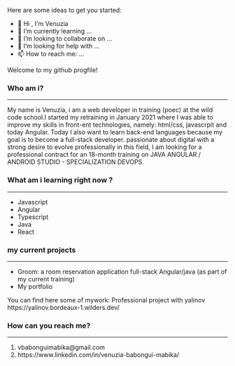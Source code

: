 

Here are some ideas to get you started:

- 👋 Hi , I'm Venuzia
- 🌱 I’m currently learning ...
- 👯 I’m looking to collaborate on ...
- 🤔 I’m looking for help with ...
- 📫 How to reach me: ...

Welcome to my github progfile!

### Who am i?
<hr>


My name is Venuzia, i am a web developer in training (poec) at the wild code school.I started my retraining in January 2021 where I was able to improve my skills in front-ent technologies, namely: html/css, javascrpit and today Angular.
Today I also want to learn back-end languages because my goal is to become a full-stack developer.
passionate about digital with a strong desire to evolve professionally in this field, I am looking for a professional contract for an 18-month training on JAVA ANGULAR / ANDROID STUDIO - SPECIALIZATION DEVOPS.


### What am i learning right now ?
<hr>
<ul>
<li>Javascript</li>
<li>Angular</li>
<li>Typescript</li>
<li>Java</li>
<li>React</li>

</ul>

### my current projects
<hr>

<ul>
<li>Groom: a room reservation application full-stack Angular/java (as part of my current training) </li>
<li>My portfolio</li>

</ul>
You can find here some of mywork:
Professional project with yalinov https://yalinov.bordeaux-1.wilders.dev/






### How can you reach me?
<hr>
<ol>
<li>vbabonguimabika@gmail.com</li>
<li>https://www.linkedin.com/in/venuzia-babongui-mabika/</li>
</ol>
